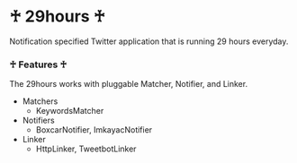 # ♰ 29hours ♰

Notification specified Twitter application that is running 29 hours everyday.

### ♰ Features ♰

The 29hours works with pluggable Matcher, Notifier, and Linker.

- Matchers
  - KeywordsMatcher
- Notifiers
  - BoxcarNotifier, ImkayacNotifier
- Linker
  - HttpLinker, TweetbotLinker
